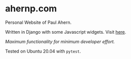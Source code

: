 # ahernp.com

Personal Website of Paul Ahern.

Written in Django with some Javascript widgets. Visit [here](http://ahernp.com/pages/ahernp-com/).

*Maximum functionality for minimum developer effort.*

Tested on Ubuntu 20.04 with `pytest`.
